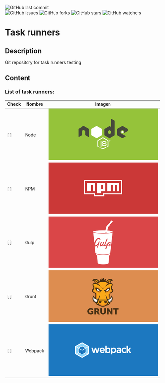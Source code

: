 ![GitHub last commit](https://img.shields.io/github/last-commit/beatrizsmerino/task-runners)   
![GitHub issues](https://img.shields.io/github/issues/beatrizsmerino/task-runners)
![GitHub forks](https://img.shields.io/github/forks/beatrizsmerino/task-runners)
![GitHub stars](https://img.shields.io/github/stars/beatrizsmerino/task-runners)
![GitHub watchers](https://img.shields.io/github/watchers/beatrizsmerino/task-runners)

# Task runners

## Description

Git repository for task runners testing

## Content

### List of task runners:

| Check | Nombre  | Imagen                                                    |
| ----- | ------- | --------------------------------------------------------- |
| [ ]   | Node    | ![Image of node](doc/assets/node/cover-node.svg)          |
| [ ]   | NPM     | ![Image of npm](doc/assets/npm/cover-npm.svg)             |
| [ ]   | Gulp    | ![Image of gulp](doc/assets/gulp/cover-gulp.svg)          |
| [ ]   | Grunt   | ![Image of grunt](doc/assets/grunt/cover-grunt.svg)       |
| [ ]   | Webpack | ![Image of webpack](doc/assets/webpack/cover-webpack.svg) |
